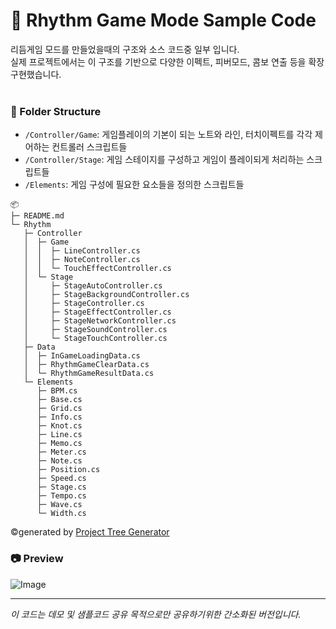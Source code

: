 # :musical_note: Rhythm Game Mode Sample Code

리듬게임 모드를 만들었을때의 구조와 소스 코드중 일부 입니다.<br/>
실제 프로젝트에서는 이 구조를 기반으로 다양한 이펙트, 피버모드, 콤보 연출 등을 확장 구현했습니다.<br/><br/>
### :file_folder: Folder Structure

- `/Controller/Game`: 게임플레이의 기본이 되는 노트와 라인, 터치이펙트를 각각 제어하는 컨트롤러 스크립트들
- `/Controller/Stage`: 게임 스테이지를 구성하고 게임이 플레이되게 처리하는 스크립트들 
- `/Elements`: 게임 구성에 필요한 요소들을 정의한 스크립트들

```
📦 
├─ README.md
└─ Rhythm
   ├─ Controller
   │  ├─ Game
   │  │  ├─ LineController.cs
   │  │  ├─ NoteController.cs
   │  │  └─ TouchEffectController.cs
   │  └─ Stage
   │     ├─ StageAutoController.cs
   │     ├─ StageBackgroundController.cs
   │     ├─ StageController.cs
   │     ├─ StageEffectController.cs
   │     ├─ StageNetworkController.cs
   │     ├─ StageSoundController.cs
   │     └─ StageTouchController.cs
   ├─ Data
   │  ├─ InGameLoadingData.cs
   │  ├─ RhythmGameClearData.cs
   │  └─ RhythmGameResultData.cs
   └─ Elements
      ├─ BPM.cs
      ├─ Base.cs
      ├─ Grid.cs
      ├─ Info.cs
      ├─ Knot.cs
      ├─ Line.cs
      ├─ Memo.cs
      ├─ Meter.cs
      ├─ Note.cs
      ├─ Position.cs
      ├─ Speed.cs
      ├─ Stage.cs
      ├─ Tempo.cs
      ├─ Wave.cs
      └─ Width.cs
```
©generated by [Project Tree Generator](https://woochanleee.github.io/project-tree-generator)


### 📷 Preview

![Image](https://github.com/user-attachments/assets/a6527b82-85a3-41cb-aa04-faf8e2fed037)

---

*이 코드는 데모 및 샘플코드 공유 목적으로만 공유하기위한 간소화된 버전입니다.*
